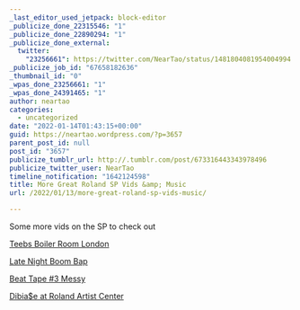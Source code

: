 ```yaml
---
_last_editor_used_jetpack: block-editor
_publicize_done_22315546: "1"
_publicize_done_22890294: "1"
_publicize_done_external:
  twitter:
    "23256661": https://twitter.com/NearTao/status/1481804081954004994
_publicize_job_id: "67658182636"
_thumbnail_id: "0"
_wpas_done_23256661: "1"
_wpas_done_24391465: "1"
author: neartao
categories:
  - uncategorized
date: "2022-01-14T01:43:15+00:00"
guid: https://neartao.wordpress.com/?p=3657
parent_post_id: null
post_id: "3657"
publicize_tumblr_url: http://.tumblr.com/post/673316443343978496
publicize_twitter_user: NearTao
timeline_notification: "1642124598"
title: More Great Roland SP Vids &amp; Music
url: /2022/01/13/more-great-roland-sp-vids-music/

---
```

Some more vids on the SP to check out

[Teebs Boiler Room London](https://youtu.be/zjJB_dMuEtY)

[Late Night Boom Bap](https://youtu.be/GP3Iln5QimE)

[Beat Tape #3 Messy](https://youtu.be/kZexUgywc8w)

[Dibia$e at Roland Artist Center](https://www.youtube.com/watch?v=BiaBRJJVNkY)
